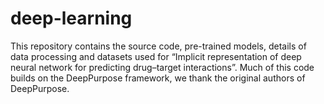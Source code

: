 # deep-learning
This repository contains the source code, pre-trained models, details of data processing and datasets used for “Implicit representation of deep neural network for predicting drug–target interactions”.
Much of this code builds on the DeepPurpose framework, we thank the original authors of DeepPurpose.

